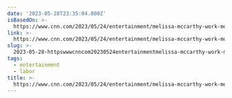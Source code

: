 ```yaml
---
date: '2023-05-28T23:35:04.000Z'
isBasedOn: >-
  https://www.cnn.com/2023/05/24/entertainment/melissa-mccarthy-work-movies-acting/index.html
link: >-
  https://www.cnn.com/2023/05/24/entertainment/melissa-mccarthy-work-movies-acting/index.html
slug: >-
  2023-05-28-httpswwwcnncom20230524entertainmentmelissa-mccarthy-work-movies-actingindexhtml
tags:
  - entertainment
  - labor
title: >-
  https://www.cnn.com/2023/05/24/entertainment/melissa-mccarthy-work-movies-acting/index.html
---
```


